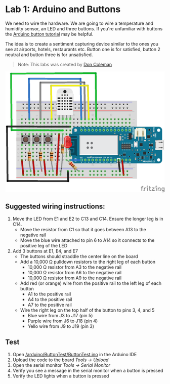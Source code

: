 # Lab 1: Arduino and Buttons

We need to wire the hardware. We are going to wire a temperature and humidity sensor, an LED and three buttons. If you're unfamiliar with buttons the [Arduino button tutorial](https://www.arduino.cc/en/Tutorial/Button) may be helpful. 

The idea is to create a sentiment capturing device similar to the ones you see at airports, hotels, restaurants etc. Button one is for satisfied, button 2 neutral and button three is for unsatisfied.

>Note: This labs was created by [Don Coleman](https://github.com/don/phillycodecamp/blob/master/exercises/exercise7.md)

![Fritzing Diagram](../images/diagram2_bb.png)

## Suggested wiring instructions:

1. Move the LED from E1 and E2 to C13 and C14. Ensure the longer leg is in C14.
   * Move the resistor from C1 so that it goes between A13 to the negative rail
   * Move the blue wire attached to pin 6 to A14 so it connects to the positive leg of the LED
2. Add 3 buttons at E1, E4, and E7
   * The buttons should straddle the center line on the board
   * Add a 10,000 &#937; pulldown resistors to the right leg of each button
     * 10,000 &#937; resistor from A3 to the negative rail
     * 10,000 &#937; resistor from A6 to the negative rail
     * 10,000 &#937; resistor from A9 to the negative rail
   * Add red (or orange) wire from the positive rail to the left leg of each button
     * A1 to the positive rail
     * A4 to the positive rail
     * A7 to the positive rail
   * Wire the right leg on the top half of the button to pins 3, 4, and 5
     * Blue wire from J3 to J17 (pin 5)
     * Purple wire from J6 to J18 (pin 4) 
     * Yello wire from J9 to J19 (pin 3)

## Test

1. Open [/arduino/ButtonTest/ButtonTest.ino](/arduino/ButtonTest/ButtonTest.ino) in the Arduino IDE
1. Upload the code to the board _Tools -> Upload_
1. Open the serial monitor _Tools -> Serial Monitor_
1. Verify you see a message in the serial monitor when a button is pressed
1. Verify the LED lights when a button is pressed